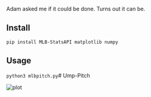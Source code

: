 Adam asked me if it could be done. Turns out it can be.

## Install

```pip install MLB-StatsAPI matplotlib numpy```

## Usage

```python3 mlbpitch.py```# Ump-Pitch

![plot](./jul30gamesexample.png)
